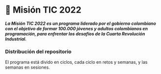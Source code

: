 # **🚀 Misión TIC 2022**

***La Misión TIC 2022 es un programa liderado por el gobierno colombiano con el objetivo de formar 100.000 jóvenes y adultos colombianos en programación, para enfrentar los desafíos de la Cuarta Revolución Industrial.***

### **Distribución del repositorio**

El programa está divido en ciclos, cada ciclo en retos y semanas, y las semanas en sesiones.
